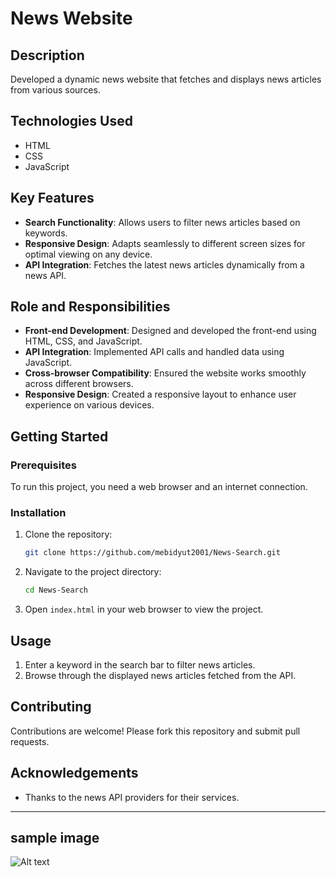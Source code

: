 # News Website

## Description
Developed a dynamic news website that fetches and displays news articles from various sources.

## Technologies Used
- HTML
- CSS
- JavaScript

## Key Features
- **Search Functionality**: Allows users to filter news articles based on keywords.
- **Responsive Design**: Adapts seamlessly to different screen sizes for optimal viewing on any device.
- **API Integration**: Fetches the latest news articles dynamically from a news API.

## Role and Responsibilities
- **Front-end Development**: Designed and developed the front-end using HTML, CSS, and JavaScript.
- **API Integration**: Implemented API calls and handled data using JavaScript.
- **Cross-browser Compatibility**: Ensured the website works smoothly across different browsers.
- **Responsive Design**: Created a responsive layout to enhance user experience on various devices.

## Getting Started

### Prerequisites
To run this project, you need a web browser and an internet connection.

### Installation
1. Clone the repository:
    ```bash
    git clone https://github.com/mebidyut2001/News-Search.git
    ```
2. Navigate to the project directory:
    ```bash
    cd News-Search
    ```
3. Open `index.html` in your web browser to view the project.

## Usage
1. Enter a keyword in the search bar to filter news articles.
2. Browse through the displayed news articles fetched from the API.

## Contributing
Contributions are welcome! Please fork this repository and submit pull requests.



## Acknowledgements
- Thanks to the news API providers for their services.

---
## sample image 
![Alt text]([URL_to_image](https://images.unsplash.com/photo-1495020689067-958852a7765e?q=80&w=2069&auto=format&fit=crop&ixlib=rb-4.0.3&ixid=M3wxMjA3fDB8MHxwaG90by1wYWdlfHx8fGVufDB8fHx8fA%3D%3D))

